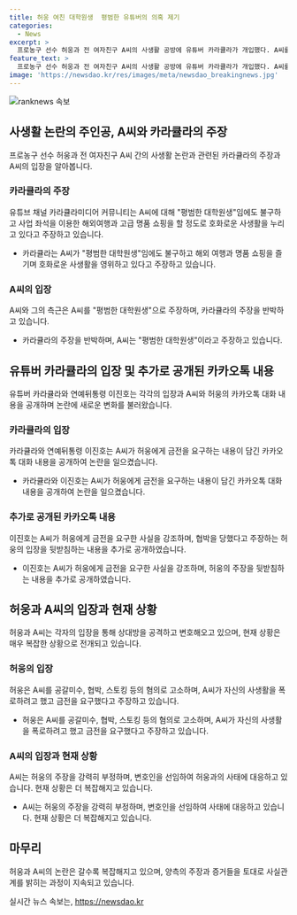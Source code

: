 ```yaml
---
title: 허웅 여친 대학원생  평범한 유튜버의 의혹 제기
categories:
  - News
excerpt: >
  프로농구 선수 허웅과 전 여자친구 A씨의 사생활 공방에 유튜버 카라큘라가 개입했다. A씨를 평범한 대학원생인지 의심하며 사진과 SNS 정보를 공개하며 집중 조명했다. 이에 A씨의 측근은 주장을 반박했고, 유튜브 채널 연예뒤통령 이진호는 두 사람의 카카오톡 내용을 공개하며 사건을 더 확대시켰다. 허웅은 A씨에 대해 공갈미수, 협박, 스토킹 등 혐의로 고소하고 있으며, 양측은 각각의 주장을 펼치며 공방 중이다.
feature_text: >
  프로농구 선수 허웅과 전 여자친구 A씨의 사생활 공방에 유튜버 카라큘라가 개입했다. A씨를 평범한 대학원생인지 의심하며 사진과 SNS 정보를 공개하며 집중 조명했다. 이에 A씨의 측근은 주장을 반박했고, 유튜브 채널 연예뒤통령 이진호는 두 사람의 카카오톡 내용을 공개하며 사건을 더 확대시켰다. 허웅은 A씨에 대해 공갈미수, 협박, 스토킹 등 혐의로 고소하고 있으며, 양측은 각각의 주장을 펼치며 공방 중이다.
image: 'https://newsdao.kr/res/images/meta/newsdao_breakingnews.jpg'
---
```


<p><img src="https://newsdao.kr/res/images/meta/newsdao_breakingnews.jpg" alt="ranknews 속보" /></p>

<h2 data-ke-size="size26">사생활 논란의 주인공, A씨와 카라큘라의 주장</h2>

<p data-ke-size="size16">프로농구 선수 허웅과 전 여자친구 A씨 간의 사생활 논란과 관련된 카라큘라의 주장과 A씨의 입장을 알아봅니다.</p>

<h3>카라큘라의 주장</h3>

<p data-ke-size="size16">유튜브 채널 카라큘라미디어 커뮤니티는 A씨에 대해 "평범한 대학원생"임에도 불구하고 사업 좌석을 이용한 해외여행과 고급 명품 쇼핑을 할 정도로 호화로운 사생활을 누리고 있다고 주장하고 있습니다.</p>

<ul>
<li>카라큘라는 A씨가 "평범한 대학원생"임에도 불구하고 해외 여행과 명품 쇼핑을 즐기며 호화로운 사생활을 영위하고 있다고 주장하고 있습니다.</li>
</ul>

<h3>A씨의 입장</h3>

<p data-ke-size="size16">A씨와 그의 측근은 A씨를 "평범한 대학원생"으로 주장하며, 카라큘라의 주장을 반박하고 있습니다.</p>

<ul>
<li>카라큘라의 주장을 반박하며, A씨는 "평범한 대학원생"이라고 주장하고 있습니다.</li>
</ul>

<h2 data-ke-size="size26">유튜버 카라큘라의 입장 및 추가로 공개된 카카오톡 내용</h2>

<p data-ke-size="size16">유튜버 카라큘라와 연예뒤통령 이진호는 각각의 입장과 A씨와 허웅의 카카오톡 대화 내용을 공개하며 논란에 새로운 변화를 불러왔습니다.</p>

<h3>카라큘라의 입장</h3>

<p data-ke-size="size16">카라큘라와 연예뒤통령 이진호는 A씨가 허웅에게 금전을 요구하는 내용이 담긴 카카오톡 대화 내용을 공개하여 논란을 일으켰습니다.</p>

<ul>
<li>카라큘라와 이진호는 A씨가 허웅에게 금전을 요구하는 내용이 담긴 카카오톡 대화 내용을 공개하여 논란을 일으켰습니다.</li>
</ul>

<h3>추가로 공개된 카카오톡 내용</h3>

<p data-ke-size="size16">이진호는 A씨가 허웅에게 금전을 요구한 사실을 강조하며, 협박을 당했다고 주장하는 허웅의 입장을 뒷받침하는 내용을 추가로 공개하였습니다.</p>

<ul>
<li>이진호는 A씨가 허웅에게 금전을 요구한 사실을 강조하며, 허웅의 주장을 뒷받침하는 내용을 추가로 공개하였습니다.</li>
</ul>

<h2 data-ke-size="size26">허웅과 A씨의 입장과 현재 상황</h2>

<p data-ke-size="size16">허웅과 A씨는 각자의 입장을 통해 상대방을 공격하고 변호해오고 있으며, 현재 상황은 매우 복잡한 상황으로 전개되고 있습니다.</p>

<h3>허웅의 입장</h3>

<p data-ke-size="size16">허웅은 A씨를 공갈미수, 협박, 스토킹 등의 혐의로 고소하며, A씨가 자신의 사생활을 폭로하려고 했고 금전을 요구했다고 주장하고 있습니다.</p>

<ul>
<li>허웅은 A씨를 공갈미수, 협박, 스토킹 등의 혐의로 고소하며, A씨가 자신의 사생활을 폭로하려고 했고 금전을 요구했다고 주장하고 있습니다.</li>
</ul>

<h3>A씨의 입장과 현재 상황</h3>

<p data-ke-size="size16">A씨는 허웅의 주장을 강력히 부정하며, 변호인을 선임하여 허웅과의 사태에 대응하고 있습니다. 현재 상황은 더 복잡해지고 있습니다.</p>

<ul>
<li>A씨는 허웅의 주장을 강력히 부정하며, 변호인을 선임하여 사태에 대응하고 있습니다. 현재 상황은 더 복잡해지고 있습니다.</li>
</ul>

<h2 data-ke-size="size26">마무리</h2>

<p data-ke-size="size16">허웅과 A씨의 논란은 갈수록 복잡해지고 있으며, 양측의 주장과 증거들을 토대로 사실관계를 밝히는 과정이 지속되고 있습니다.</p>
실시간 뉴스 속보는, <a href="https://newsdao.kr" rel="dofollow">https://newsdao.kr</a>


